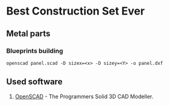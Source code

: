 # Best Construction Set Ever

## Metal parts

### Blueprints building

```
openscad panel.scad -D sizex=<x> -D sizey=<Y> -o panel.dxf 
```

## Used software

1. [OpenSCAD](http://www.openscad.org/) - The Programmers Solid 3D CAD Modeller. 

